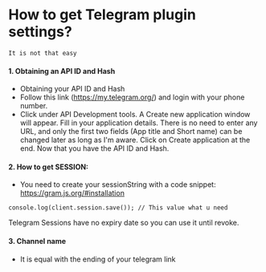 

# How to get Telegram plugin settings?

``` It is not that easy ```

#### 1. Obtaining an API ID and Hash
- Obtaining your API ID and Hash
- Follow this link (https://my.telegram.org/) and login with your phone number.
- Click under API Development tools.
A Create new application window will appear. Fill in your application details. There is no need to enter any URL, and only the first two fields (App title and Short name) can be changed later as long as I'm aware.
Click on Create application at the end. Now that you have the API ID and Hash.


#### 2. How to get SESSION:
- You need to create your sessionString with a code snippet:
https://gram.js.org/#installation

```
console.log(client.session.save()); // This value what u need
```

Telegram Sessions have no expiry date so you can use it until revoke.


#### 3. Channel name
- It is equal with the ending of your telegram link 

